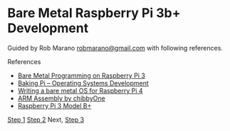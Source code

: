 # Bare Metal Raspberry Pi 3b+ Development
Guided by Rob Marano <robmarano@gmail.com> with following references.

References
* [Bare Metal Programming on Raspberry Pi 3](https://github.com/bztsrc/raspi3-tutorial)
* [Baking Pi – Operating Systems Development](https://www.cl.cam.ac.uk/projects/raspberrypi/tutorials/os/index.html)
* [Writing a bare metal OS for Raspberry Pi 4](https://isometimes.github.io/rpi4-osdev/)
* [ARM Assembly by chibbyOne](https://github.com/chibby0ne/ARM_Assembly)
* [Raspberry Pi 3 Model B+](https://www.raspberrypi.org/products/raspberry-pi-3-model-b-plus/)

[Step 1](./Step_01/README.md)
[Step 2](./Step_02/README.md)
Next, [Step 3](./Step_03/README.md)
